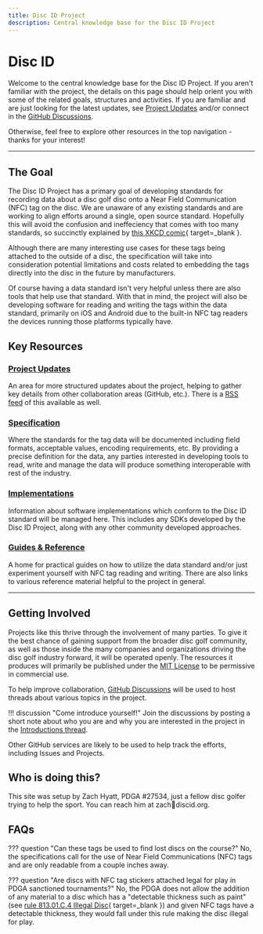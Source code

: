 ```yaml
---
title: Disc ID Project
description: Central knowledge base for the Disc ID Project
---
```



# Disc ID

Welcome to the central knowledge base for the Disc ID Project. If you aren't familiar with the project, the details on this page should help orient you with some of the related goals, structures and activities. If you are familiar and are just looking for the latest updates, see [Project Updates](project-updates/index.md) and/or connect in the [GitHub Discussions](https://discussions.discid.org).

Otherwise, feel free to explore other resources in the top navigation - thanks for your interest!

---

## The Goal
The Disc ID Project has a primary goal of developing standards for recording data about a disc golf disc onto a Near Field Communication (NFC) tag on the disc. We are unaware of any existing standards and are working to align efforts around a single, open source standard. Hopefully this will avoid the confusion and ineffeciency that comes with too many standards, so succinctly explained by [this XKCD comic](https://xkcd.com/927/){ target=_blank }.

Although there are many interesting use cases for these tags being attached to the outside of a disc, the specification will take into consideration potential limitations and costs related to embedding the tags directly into the disc in the future by manufacturers.

Of course having a data standard isn't very helpful unless there are also tools that help use that standard. With that in mind, the project will also be developing software for reading and writing the tags within the data standard, primarily on iOS and Android due to the built-in NFC tag readers the devices running those platforms typically have.

## Key Resources

### [Project Updates](project-updates/index.md)
An area for more structured updates about the project, helping to gather key details from other collaboration areas (GitHub, etc.). There is a [RSS feed](feed_rss_created.xml) of this available as well.

### [Specification](specifications/disc-id.md)
Where the standards for the tag data will be documented including field formats, acceptable values, encoding requirements, etc. By providing a precise definition for the data, any parties interested in developing tools to read, write and manage the data will produce something interoperable with rest of the industry.

### [Implementations](implementations.md)
Information about software implementations which conform to the Disc ID standard will be managed here. This includes any SDKs developed by the Disc ID Project, along with any other community developed approaches.

### [Guides & Reference](guides-reference.md)
A home for practical guides on how to utilize the data standard and/or just experiment yourself with NFC tag reading and writing. There are also links to various reference material helpful to the project in general.

---

## Getting Involved
Projects like this thrive through the involvement of many parties. To give it the best chance of gaining support from the broader disc golf community, as well as those inside the many companies and organizations driving the disc golf industry forward, it will be operated openly. The resources it produces will primarily be published under the [MIT License](https://choosealicense.com/licenses/mit/) to be permissive in commercial use.

To help improve collaboration, [GitHub Discussions](https://discussions.discid.org) will be used to host threads about various topics in the project.

!!! discussion "Come introduce yourself!"
	Join the discussions by posting a short note about who you are and why you are interested in the project in the [Introductions thread](https://github.com/orgs/Disc-ID/discussions/1).

Other GitHub services are likely to be used to help track the efforts, including Issues and Projects.

## Who is doing this?
This site was setup by Zach Hyatt, PDGA #27534, just a fellow disc golfer trying to help the sport. You can reach him at zach📧discid.org.

## FAQs

??? question "Can these tags be used to find lost discs on the course?"
	No, the specifications call for the use of Near Field Communications (NFC) tags and are only readable from a couple inches away.

??? question "Are discs with NFC tag stickers attached legal for play in PDGA sanctioned tournaments?"
	No, the PDGA does not allow the addition of any material to a disc which has a "detectable thickness such as paint" (see [rule 813.01.C.4 Illegal Disc](https://www.pdga.com/rules/official-rules-disc-golf/81301){ target=_blank }) and given NFC tags have a detectable thickness, they would fall under this rule making the disc illegal for play.